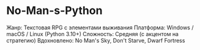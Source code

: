 # No-Man-s-Python
Жанр: Текстовая RPG с элементами выживания Платформа: Windows / macOS / Linux (Python 3.10+) Сложность: Средняя (с акцентом на стратегию) Вдохновлено: No Man's Sky, Don't Starve, Dwarf Fortress
